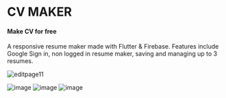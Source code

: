 # CV MAKER

#### Make CV for free

A responsive resume maker made with Flutter & Firebase. Features include Google Sign in, non logged in resume maker, saving and managing up to 3 resumes.

![editpage11](https://github.com/vimalgits/CV-maker-app/assets/88386120/ae1cbdb6-97b7-4018-a3f6-d8a145fa92fb)

![image](https://github.com/vimalgits/CV-maker-app/assets/88386120/80931f49-b15b-4c8f-ab2b-500452865c4f)
![image](https://github.com/vimalgits/CV-maker-app/assets/88386120/0513c46a-8d4d-4f9f-b50d-112278eccfa9)
![image](https://github.com/vimalgits/CV-maker-app/assets/88386120/a1f47ba1-382d-413e-be03-b5380b81119b)



